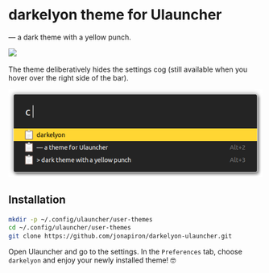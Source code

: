 # darkelyon theme for Ulauncher

— a dark theme with a yellow punch.

![](darkelyon-ulauncher.gif)

The theme deliberatively hides the settings cog (still available when you hover over the right side of the bar).

![](darkelyon-ulauncher.png)

## Installation

```sh
mkdir -p ~/.config/ulauncher/user-themes
cd ~/.config/ulauncher/user-themes
git clone https://github.com/jonapiron/darkelyon-ulauncher.git
```

Open Ulauncher and go to the settings. In the `Preferences` tab, choose `darkelyon` and enjoy your newly installed theme! 🤓
